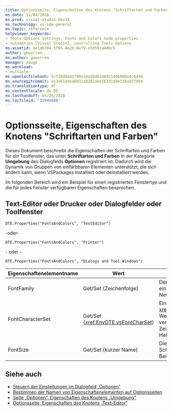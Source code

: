 ```yaml
---
title: Optionsseite, Eigenschaften des Knotens "Schriftarten und Farben"
ms.date: 11/04/2016
ms.prod: visual-studio-dev15
ms.technology: vs-ide-general
ms.topic: reference
helpviewer_keywords:
- Tools Options settings, Fonts and Colors node properties
- automation [Visual Studio], controlling Tools Options
ms.assetid: 8e1ab784-5f85-4e2b-8ef9-e5d59ca4dbcb
author: gewarren
ms.author: gewarren
manager: douge
ms.workload:
- multiple
ms.openlocfilehash: 5cf39d9a01794e34a50d81489214bb006e4c6448
ms.sourcegitcommit: e13e61ddea6032a8282abe16131d9e136a927984
ms.translationtype: HT
ms.contentlocale: de-DE
ms.lasthandoff: 04/26/2018
ms.locfileid: "31944686"
---
```

# <a name="options-page-fonts-and-colors-node-properties"></a>Optionsseite, Eigenschaften des Knotens "Schriftarten und Farben"
Dieses Dokument beschreibt die Eigenschaften der Schriftarten und Farben für ein Toolfenster, das unter **Schriftarten und Farben** in der Kategorie **Umgebung** des Dialogfelds **Optionen** registriert ist. Dadurch wird die Dynamik von Gruppen von einfärbbaren Elementen unterstützt, die sich ändern kann, wenn VSPackages installiert oder deinstalliert werden.

 Im folgenden Bereich wird ein Beispiel für einen registrierten Fenstertyp und die für jedes Fenster verfügbaren Eigenschaften besprochen.

## <a name="text-editor-or-printer-or-dialogs-and-tool-windows"></a>Text-Editor oder Drucker oder Dialogfelder oder Toolfenster
 `DTE.Properties("FontsAndColors", "TextEditor")`

 -oder- 

 `DTE.Properties("FontsAndColors", "Printer")`

 - oder - 

 `DTE.Properties("FontsAndColors", "Dialogs and Tool Windows")`

|Eigenschaftenelementname|Wert|description|
|------------------------|-----------|-----------------|
|FontFamily|Get/Set (Zeichenfolge)|Der zu verwendende Name einer Schriftart, z.B. „Courier New.“|
|FontCharacterSet|Get/Set (<xref:EnvDTE.vsFontCharSet>)|Ein <xref:EnvDTE.vsFontCharSet>-Wert, der den Typ des zu verwendenden Zeichensatzes angibt, z.B. Hebräisch oder Russisch.|
|FontSize|Get/Set (kurzer Name)|Die zu verwendende Schriftgröße in Punkten. Beispielsweise 10 oder 12.|

## <a name="see-also"></a>Siehe auch

- [Steuern der Einstellungen im Dialogfeld „Optionen“](http://msdn.microsoft.com/Library/a09ed242-7494-4cde-bbd1-7a8ec617965d)
- [Bestimmen der Namen von Eigenschaftenelementen auf Optionsseiten](http://msdn.microsoft.com/Library/d450422d-47c7-4eeb-9f9f-3286264bc5aa)
- [Seite „Optionen“, Eigenschaften des Knotens „Umgebung“](../../ide/reference/options-page-environment-node-properties.md)
- [Optionsseite, Eigenschaften des Knotens „Text-Editor“](../../ide/reference/options-page-text-editor-node-properties.md)